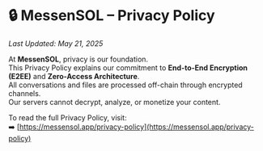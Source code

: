 # 🔒 MessenSOL – Privacy Policy

_Last Updated: May 21, 2025_

At **MessenSOL**, privacy is our foundation.  
This Privacy Policy explains our commitment to **End-to-End Encryption (E2EE)** and **Zero-Access Architecture**.  
All conversations and files are processed off-chain through encrypted channels.  
Our servers cannot decrypt, analyze, or monetize your content.

To read the full Privacy Policy, visit:  
➡️ [https://messensol.app/privacy-policy](https://messensol.app/privacy-policy)
